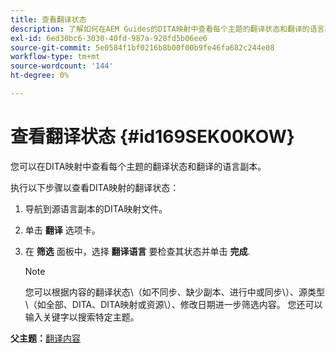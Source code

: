 ```yaml
---
title: 查看翻译状态
description: 了解如何在AEM Guides的DITA映射中查看每个主题的翻译状态和翻译的语言副本。
exl-id: 6ed30bc6-3030-40fd-987a-928fd5b06ee6
source-git-commit: 5e0584f1bf0216b8b00f00b9fe46fa682c244e08
workflow-type: tm+mt
source-wordcount: '144'
ht-degree: 0%

---
```


# 查看翻译状态 {#id169SEK00KOW}

您可以在DITA映射中查看每个主题的翻译状态和翻译的语言副本。

执行以下步骤以查看DITA映射的翻译状态：

1. 导航到源语言副本的DITA映射文件。
1. 单击 **翻译** 选项卡。
1. 在 **筛选** 面板中，选择 **翻译语言** 要检查其状态并单击 **完成**.

   >[!NOTE]
   >
   > 您可以根据内容的翻译状态\（如不同步、缺少副本、进行中或同步\）、源类型\（如全部、DITA、DITA映射或资源\）、修改日期进一步筛选内容。 您还可以输入关键字以搜索特定主题。

**父主题：**[&#x200B;翻译内容](translation.md)

